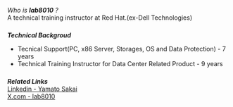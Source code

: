 *Who is **lab8010** ?*  
A technical training instructor at Red Hat.(ex-Dell Technologies)

###
***Technical Backgroud***  
- Tecnical Support(PC, x86 Server, Storages, OS and Data Protection) - 7 years
- Technical Training Instructor for Data Center Related Product - 9 years


###
***Related Links***   
[Linkedin - Yamato Sakai](https://www.linkedin.com/in/yamato-sakai/)  
[X.com - lab8010](https://x.com/lab8010)